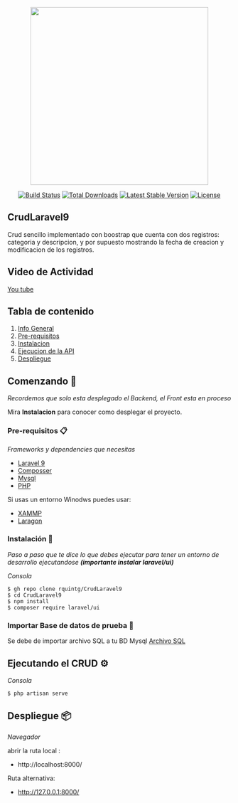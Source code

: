 <p align="center"><a href="https://laravel.com" target="_blank"><img src="https://raw.githubusercontent.com/laravel/art/master/logo-lockup/5%20SVG/2%20CMYK/1%20Full%20Color/laravel-logolockup-cmyk-red.svg" width="400"></a></p>

<p align="center">
<a href="https://travis-ci.org/laravel/framework"><img src="https://travis-ci.org/laravel/framework.svg" alt="Build Status"></a>
<a href="https://packagist.org/packages/laravel/framework"><img src="https://img.shields.io/packagist/dt/laravel/framework" alt="Total Downloads"></a>
<a href="https://packagist.org/packages/laravel/framework"><img src="https://img.shields.io/packagist/v/laravel/framework" alt="Latest Stable Version"></a>
<a href="https://packagist.org/packages/laravel/framework"><img src="https://img.shields.io/packagist/l/laravel/framework" alt="License"></a>
</p>

## CrudLaravel9

Crud sencillo implementado con boostrap que cuenta con dos registros: categoria y descripcion, y por supuesto mostrando la fecha de creacion y modificacion de 
los registros.

## Video de Actividad

[You tube](https://youtu.be/JcoUkAobcvY)

## Tabla de contenido
1. [Info General](#Tabla-de-contenido)
2. [Pre-requisitos](#Pre-requisitos-)
3. [Instalacion](#Instalación-)
4. [Ejecucion de la API](#Importar-Base-de-datos-de-prueba-)
5. [Despliegue](#Despliegue-)

## Comenzando 🚀

_Recordemos que solo esta desplegado el Backend, el Front esta en proceso_

Mira **Instalacion** para conocer como desplegar el proyecto.


### Pre-requisitos 📋

_Frameworks y dependencies que necesitas_

- [Laravel 9](https://laravel.com/)
- [Composser](https://getcomposer.org/)
- [Mysql](https://www.mysql.com/)
- [PHP](https://www.php.net/)

Si usas un entorno Winodws puedes usar:
- [XAMMP](https://www.apachefriends.org/es/index.html)
- [Laragon](https://laragon.org/)

### Instalación 🔧

_Paso a paso que te dice lo que debes ejecutar para tener un entorno de desarrollo ejecutandose **(importante instalar laravel/ui)**_

_Consola_

```
$ gh repo clone rquintg/CrudLaravel9
$ cd CrudLaravel9
$ npm install
$ composer require laravel/ui

```

### Importar Base de datos de prueba 🔩

Se debe de importar archivo SQL a tu BD Mysql [Archivo SQL](https://1drv.ms/u/s!AkkSWboMZ6s9hz0WxVsspWtIpEol?e=T1RhSm)


## Ejecutando el CRUD ⚙️

_Consola_
```
$ php artisan serve
```


## Despliegue 📦

_Navegador_

abrir la ruta local :  

- http://localhost:8000/

Ruta alternativa:

- http://127.0.0.1:8000/